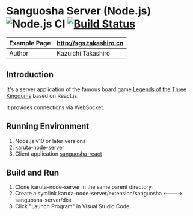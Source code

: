Sanguosha Server (Node.js) ![Node.js CI](https://github.com/takashiro/sanguosha-server/workflows/Node.js%20CI/badge.svg) [![Build Status](https://www.travis-ci.org/takashiro/sanguosha-server.svg?branch=dev)](https://www.travis-ci.org/takashiro/sanguosha-server)
==========

| Example Page |  http://sgs.takashiro.cn     |
|--------------|------------------------------|
| Author       |    Kazuichi Takashiro        |


Introduction
------------

It's a server application of the famous board game [Legends of the Three Kingdoms](https://en.wikipedia.org/wiki/Legends_of_the_Three_Kingdoms) based on React.js.

It provides connections via WebSocket.


Running Environment
-------------------
1. Node.js v10 or later versions
1. [karuta-node-server](https://github.com/takashiro/karuta-node-server)
2. Client application [sanguosha-react](https://github.com/takashiro/sanguosha-react)

Build and Run
-------------
1. Clone karuta-node-server in the same parent directory.
1. Create a symlink karuta-node-server/extension/sanguosha <----> sanguosha-server/dist
1. Click "Launch Program" in Visual Studio Code.
